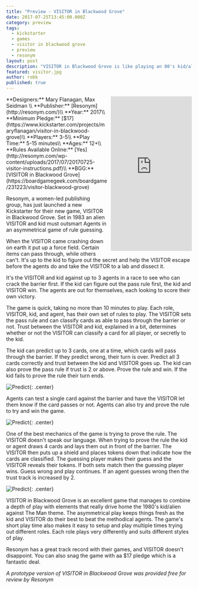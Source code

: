 ```yaml
---
title: "Preview - VISITOR in Blackwood Grove"
date: 2017-07-25T13:45:00.000Z
category: preview
tags:
  - kickstarter
  - games
  - visitor in blackwood grove
  - preview
  - resonym
layout: post
description: "VISITOR in Blackwood Grove is like playing an 80's kid/alien movie."
featured: visitor.jpg
author: robk
published: true
---
```


<iframe style="float:right;margin-left:10px" src="https://www.kickstarter.com/projects/maryflanagan/visitor-in-blackwood-grove/widget/card.html?v=2" width="220" height="420" frameborder="0" scrolling="no"></iframe>
**Designers:** Mary Flanagan, Max Seidman  \\
**Publisher:** [Resonym](http://resonym.com/)\\
**Year:** 2017\\
**Minimum Pledge:** [$17](https://www.kickstarter.com/projects/maryflanagan/visitor-in-blackwood-grove)\\
**Players:** 3-5\\
**Play Time:** 5-15 minutes\\
**Ages:** 12+\\
**Rules Available Online:** [Yes](http://resonym.com/wp-content/uploads/2017/07/20170725-visitor-instructions.pdf)\\
**BGG:** [VISITOR in Blackwood Grove](https://boardgamegeek.com/boardgame/231223/visitor-blackwood-grove)

Resonym, a women-led publishing group, has just launched a new Kickstarter for their new game, VISITOR in Blackwood Grove. Set in 1983 an alien VISITOR and kid must outsmart Agents in an asymmetrical game of rule guessing.

When the VISITOR came crashing down on earth it put up a force field. Certain items can pass through, while others can't. It's up to the kid to figure out the secret and help the VISITOR escape before the agents do and take the VISITOR to a lab and dissect it. 

It's the VISITOR and kid against up to 3 agents in a race to see who can crack the barrier first. If the kid can figure out the pass rule first, the kid and VISITOR win. The agents are out for themselves, each looking to score their own victory.

The game is quick, taking no more than 10 minutes to play. Each role, VISITOR, kid, and agent, has their own set of rules to play. The VISITOR sets the pass rule and can classify cards as able to pass through the barrier or not. Trust between the VISITOR and kid, explained in a bit, determines whether or not the VISITOR can classify a card for all player, or secretly to the kid.

The kid can predict up to 3 cards, one at a time, which cards will pass through the barrier. If they predict wrong, their turn is over. Predict all 3 cards correctly and trust between the kid and VISITOR goes up. The kid can also prove the pass rule if trust is 2 or above. Prove the rule and win. If the kid fails to prove the rule their turn ends.

![Predict](/images/visitor/predict.gif){: .center}

Agents can test a single card against the barrier and have the VISITOR let them know if the card passes or not. Agents can also try and prove the rule to try and win the game.

![Predict](/images/visitor/test.gif){: .center}

One of the best mechanics of the game is trying to prove the rule. The VISITOR doesn't speak our language. When trying to prove the rule the kid or agent draws 4 cards and lays them out in front of the barrier. The VISITOR then puts up a shield and places tokens down that indicate how the cards are classified. The guessing player makes their guess and the VISITOR reveals their tokens. If both sets match then the guessing player wins. Guess wrong and play continues. If an agent guesses wrong then the trust track is increased by 2.

![Predict](/images/visitor/reveal.gif){: .center}

VISITOR in Blackwood Grove is an excellent game that manages to combine a depth of play with elements that really drive home the 1980's kid/alien against The Man theme. The asymmetrical play keeps things fresh as the kid and VISITOR do their best to beat the methodical agents. The game's short play time also makes it easy to setup and play multiple times trying out different roles. Each role plays very differently and suits different styles of play.

Resonym has a great track record with their games, and VISITOR doesn't disappoint. You can also snag the game with aa $17 pledge which is a fantastic deal.

*A prototype version of VISITOR in Blackwood Grove was provided free for review by Resonym*